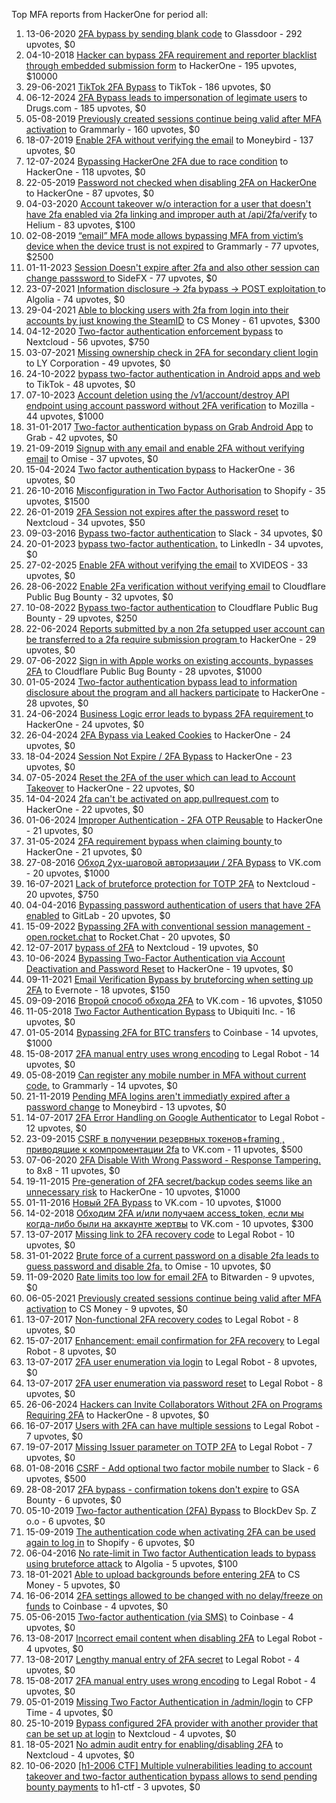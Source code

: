 Top MFA reports from HackerOne for period all:

1. 13-06-2020 [2FA bypass by sending blank code](https://hackerone.com/reports/897385) to Glassdoor - 292 upvotes, $0
2. 04-10-2018 [Hacker can bypass 2FA requirement and reporter blacklist through embedded submission form](https://hackerone.com/reports/418767) to HackerOne - 195 upvotes, $10000
3. 29-06-2021 [TikTok 2FA Bypass](https://hackerone.com/reports/1247108) to TikTok - 186 upvotes, $0
4. 06-12-2024 [2FA Bypass leads to  impersonation of legimate users](https://hackerone.com/reports/2885636) to Drugs.com - 185 upvotes, $0
5. 05-08-2019 [Previously created sessions continue being valid after MFA activation](https://hackerone.com/reports/667739) to Grammarly - 160 upvotes, $0
6. 18-07-2019 [Enable 2FA without verifying the email](https://hackerone.com/reports/649533) to Moneybird - 137 upvotes, $0
7. 12-07-2024 [Bypassing HackerOne 2FA due to race condition](https://hackerone.com/reports/2598548) to HackerOne - 118 upvotes, $0
8. 22-05-2019 [Password not checked when disabling 2FA on HackerOne](https://hackerone.com/reports/587910) to HackerOne - 87 upvotes, $0
9. 04-03-2020 [Account takeover w/o interaction for a user that doesn't have 2fa enabled via 2fa linking and improper auth at /api/2fa/verify](https://hackerone.com/reports/810880) to Helium - 83 upvotes, $100
10. 02-08-2019 [“email” MFA mode allows bypassing MFA from victim’s device when the device trust is not expired](https://hackerone.com/reports/665722) to Grammarly - 77 upvotes, $2500
11. 01-11-2023 [Session Doesn't expire after 2fa and also other session can change passsword ](https://hackerone.com/reports/2234736) to SideFX - 77 upvotes, $0
12. 23-07-2021 [Information disclosure -\> 2fa bypass -\> POST exploitation ](https://hackerone.com/reports/1276373) to Algolia - 74 upvotes, $0
13. 29-04-2021 [Able to blocking users with 2fa from login into their accounts by just knowing the SteamID](https://hackerone.com/reports/1179232) to CS Money - 61 upvotes, $300
14. 04-12-2020 [Two-factor authentication enforcement bypass](https://hackerone.com/reports/1050244) to Nextcloud - 56 upvotes, $750
15. 03-07-2021 [Missing ownership check in 2FA for secondary client login](https://hackerone.com/reports/1250474) to LY Corporation - 49 upvotes, $0
16. 24-10-2022 [bypass two-factor authentication in Android apps and web](https://hackerone.com/reports/1747978) to TikTok - 48 upvotes, $0
17. 07-10-2023 [Account deletion using the /v1/account/destroy API endpoint using account password without 2FA verification](https://hackerone.com/reports/2197244) to Mozilla - 44 upvotes, $1000
18. 31-01-2017 [Two-factor authentication bypass on Grab Android App](https://hackerone.com/reports/202425) to Grab - 42 upvotes, $0
19. 21-09-2019 [Signup with any email and enable 2FA without verifying email](https://hackerone.com/reports/699200) to Omise - 37 upvotes, $0
20. 15-04-2024 [Two factor authentication bypass](https://hackerone.com/reports/2463279) to HackerOne - 36 upvotes, $0
21. 26-10-2016 [Misconfiguration in Two Factor Authorisation](https://hackerone.com/reports/178293) to Shopify - 35 upvotes, $1500
22. 26-01-2019 [2FA Session not expires after the password reset](https://hackerone.com/reports/486693) to Nextcloud - 34 upvotes, $50
23. 09-03-2016 [Bypass  two-factor authentication](https://hackerone.com/reports/121696) to Slack - 34 upvotes, $0
24. 20-01-2023 [bypass two-factor authentication.](https://hackerone.com/reports/1842183) to LinkedIn - 34 upvotes, $0
25. 27-02-2025 [Enable 2FA without verifying the email](https://hackerone.com/reports/3016540) to XVIDEOS - 33 upvotes, $0
26. 28-06-2022 [Enable 2Fa verification without verifying email](https://hackerone.com/reports/1618021) to Cloudflare Public Bug Bounty - 32 upvotes, $0
27. 10-08-2022 [Bypass two-factor authentication](https://hackerone.com/reports/1664974) to Cloudflare Public Bug Bounty - 29 upvotes, $250
28. 22-06-2024 [Reports submitted by a non 2fa setupped user account can be transferred to a 2fa require submission program ](https://hackerone.com/reports/2569993) to HackerOne - 29 upvotes, $0
29. 07-06-2022 [Sign in with Apple works on existing accounts, bypasses 2FA](https://hackerone.com/reports/1593404) to Cloudflare Public Bug Bounty - 28 upvotes, $1000
30. 01-05-2024 [Two-factor authentication bypass lead to information disclosure about the program and all hackers participate](https://hackerone.com/reports/2486086) to HackerOne - 28 upvotes, $0
31. 24-06-2024 [Business Logic error leads to bypass 2FA requirement ](https://hackerone.com/reports/2571981) to HackerOne - 24 upvotes, $0
32. 26-04-2024 [2FA Bypass via Leaked Cookies](https://hackerone.com/reports/2479622) to HackerOne - 24 upvotes, $0
33. 18-04-2024 [Session Not Expire / 2FA Bypass](https://hackerone.com/reports/2469706) to HackerOne - 23 upvotes, $0
34. 07-05-2024 [Reset the 2FA of the user which can lead to Account Takeover](https://hackerone.com/reports/2492631) to HackerOne - 22 upvotes, $0
35. 14-04-2024 [2fa can't be activated on app.pullrequest.com](https://hackerone.com/reports/2463069) to HackerOne - 22 upvotes, $0
36. 01-06-2024 [Improper Authentication - 2FA OTP Reusable](https://hackerone.com/reports/2529780) to HackerOne - 21 upvotes, $0
37. 31-05-2024 [2FA requirement bypass when claiming bounty ](https://hackerone.com/reports/2528919) to HackerOne - 21 upvotes, $0
38. 27-08-2016 [Обход 2ух-шаговой авторизации / 2FA Bypass](https://hackerone.com/reports/163834) to VK.com - 20 upvotes, $1000
39. 16-07-2021 [Lack of bruteforce protection for TOTP 2FA](https://hackerone.com/reports/1265709) to Nextcloud - 20 upvotes, $750
40. 04-04-2016 [Bypassing password authentication of users that have 2FA enabled](https://hackerone.com/reports/128085) to GitLab - 20 upvotes, $0
41. 15-09-2022 [Bypassing 2FA with conventional session management - open.rocket.chat](https://hackerone.com/reports/1701378) to Rocket.Chat - 20 upvotes, $0
42. 12-07-2017 [bypass of 2FA](https://hackerone.com/reports/248656) to Nextcloud - 19 upvotes, $0
43. 10-06-2024 [Bypassing Two-Factor Authentication via Account Deactivation and Password Reset](https://hackerone.com/reports/2543342) to HackerOne - 19 upvotes, $0
44. 09-11-2021 [Email Verification Bypass by bruteforcing when setting up 2FA](https://hackerone.com/reports/1394984) to Evernote - 18 upvotes, $150
45. 09-09-2016 [Второй способ обхода 2FA](https://hackerone.com/reports/167121) to VK.com - 16 upvotes, $1050
46. 11-05-2018 [Two Factor Authentication Bypass](https://hackerone.com/reports/350288) to Ubiquiti Inc. - 16 upvotes, $0
47. 01-05-2014 [Bypassing 2FA for BTC transfers](https://hackerone.com/reports/10554) to Coinbase - 14 upvotes, $1000
48. 15-08-2017 [2FA manual entry uses wrong encoding](https://hackerone.com/reports/260390) to Legal Robot - 14 upvotes, $0
49. 05-08-2019 [Can register any mobile number in MFA without current code.](https://hackerone.com/reports/667740) to Grammarly - 14 upvotes, $0
50. 21-11-2019 [Pending MFA logins aren't immediatly expired after a password change](https://hackerone.com/reports/743518) to Moneybird - 13 upvotes, $0
51. 14-07-2017 [2FA Error Handling on Google Authenticator](https://hackerone.com/reports/249695) to Legal Robot - 12 upvotes, $0
52. 23-09-2015 [CSRF в получении резервных токенов+framing , приводящие к компроментации 2fa](https://hackerone.com/reports/90165) to VK.com - 11 upvotes, $500
53. 07-06-2020 [2FA Disable With Wrong Password - Response Tampering.](https://hackerone.com/reports/893085) to 8x8 - 11 upvotes, $0
54. 19-11-2015 [Pre-generation of 2FA secret/backup codes seems like an unnecessary risk](https://hackerone.com/reports/100509) to HackerOne - 10 upvotes, $1000
55. 01-11-2016 [Новый 2FA Bypass](https://hackerone.com/reports/179421) to VK.com - 10 upvotes, $1000
56. 14-02-2018 [Обходим 2FA и/или получаем access_token, если мы когда-либо были на аккаунте жертвы](https://hackerone.com/reports/316078) to VK.com - 10 upvotes, $300
57. 13-07-2017 [Missing link to 2FA recovery code](https://hackerone.com/reports/249346) to Legal Robot - 10 upvotes, $0
58. 31-01-2022 [Brute force of a current password on a disable 2fa leads to guess password and disable 2fa.](https://hackerone.com/reports/1465277) to Omise - 10 upvotes, $0
59. 11-09-2020 [Rate limits too low for email 2FA](https://hackerone.com/reports/979820) to Bitwarden - 9 upvotes, $0
60. 06-05-2021 [Previously created sessions continue being valid after MFA activation](https://hackerone.com/reports/1185479) to CS Money - 9 upvotes, $0
61. 13-07-2017 [Non-functional 2FA recovery codes](https://hackerone.com/reports/249337) to Legal Robot - 8 upvotes, $0
62. 15-07-2017 [Enhancement: email confirmation for 2FA recovery](https://hackerone.com/reports/250082) to Legal Robot - 8 upvotes, $0
63. 13-07-2017 [2FA user enumeration via login](https://hackerone.com/reports/249467) to Legal Robot - 8 upvotes, $0
64. 13-07-2017 [2FA user enumeration via password reset](https://hackerone.com/reports/249431) to Legal Robot - 8 upvotes, $0
65. 26-06-2024 [Hackers can Invite Collaborators Without 2FA on Programs Requiring 2FA](https://hackerone.com/reports/2575079) to HackerOne - 8 upvotes, $0
66. 16-07-2017 [Users with 2FA can have multiple sessions](https://hackerone.com/reports/250243) to Legal Robot - 7 upvotes, $0
67. 19-07-2017 [Missing Issuer parameter on TOTP 2FA](https://hackerone.com/reports/251200) to Legal Robot - 7 upvotes, $0
68. 01-08-2016 [CSRF - Add optional two factor mobile number](https://hackerone.com/reports/155774) to Slack - 6 upvotes, $500
69. 28-08-2017 [2FA bypass - confirmation tokens don't expire](https://hackerone.com/reports/264090) to GSA Bounty - 6 upvotes, $0
70. 05-10-2019 [Two-factor authentication (2FA) Bypass](https://hackerone.com/reports/708303) to BlockDev Sp. Z o.o - 6 upvotes, $0
71. 15-09-2019 [The authentication code when activating 2FA can be used again to log in](https://hackerone.com/reports/695041) to Shopify - 6 upvotes, $0
72. 06-04-2016 [No rate-limit in Two factor Authentication leads to bypass using bruteforce attack](https://hackerone.com/reports/128777) to Algolia - 5 upvotes, $100
73. 18-01-2021 [Able to upload backgrounds before entering 2FA](https://hackerone.com/reports/1080839) to CS Money - 5 upvotes, $0
74. 16-06-2014 [2FA settings allowed to be changed with no delay/freeze on funds](https://hackerone.com/reports/16696) to Coinbase - 4 upvotes, $0
75. 05-06-2015 [Two-factor authentication (via SMS)](https://hackerone.com/reports/66223) to Coinbase - 4 upvotes, $0
76. 13-08-2017 [Incorrect email content when disabling 2FA](https://hackerone.com/reports/259416) to Legal Robot - 4 upvotes, $0
77. 13-08-2017 [Lengthy manual entry of 2FA secret](https://hackerone.com/reports/259415) to Legal Robot - 4 upvotes, $0
78. 15-08-2017 [2FA manual entry uses wrong encoding](https://hackerone.com/reports/260491) to Legal Robot - 4 upvotes, $0
79. 05-01-2019 [Missing Two Factor Authentication in /admin/login](https://hackerone.com/reports/474963) to CFP Time - 4 upvotes, $0
80. 25-10-2019 [Bypass configured 2FA provider with another provider that can be set up at login](https://hackerone.com/reports/722748) to Nextcloud - 4 upvotes, $0
81. 18-05-2021 [No admin audit entry for enabling/disabling 2FA](https://hackerone.com/reports/1200989) to Nextcloud - 4 upvotes, $0
82. 10-06-2020 [[h1-2006 CTF] Multiple vulnerabilities leading to account takeover and two-factor authentication bypass allows to send pending bounty payments](https://hackerone.com/reports/895722) to h1-ctf - 3 upvotes, $0
